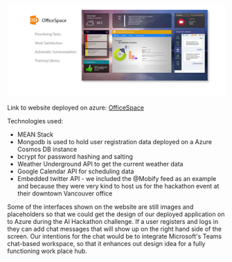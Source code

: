 
![Logo](https://github.com/travelln/officespace/blob/master/public/images/cover-02.jpg)


Link to website deployed on azure:
[OfficeSpace](http://officespace-team.azurewebsites.net)

Technologies used:
* MEAN Stack
* Mongodb is used to hold user registration data deployed on a Azure Cosmos DB instance
* bcrypt for password hashing and salting
* Weather Underground API to get the current weather data
* Google Calendar API for scheduling data
* Embedded twitter API -  we included the @Mobify feed as an example and because they were very kind to host us for the hackathon event at their downtown Vancouver office

Some of the interfaces shown on the website are still images and placeholders so that we could get the design of our deployed application on to Azure during the AI Hackathon challenge. If a user registers and logs in they can add chat messages that will show up on the right hand side of the screen. Our intentions for the chat would be to integrate Microsoft's Teams chat-based workspace, so that it enhances out design idea for a fully functioning work place hub. 
 
